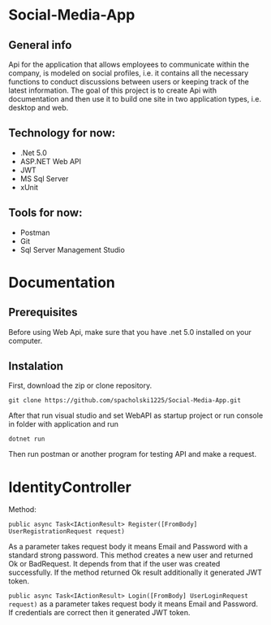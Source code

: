 # Social-Media-App
## General info
Api for the application that allows employees to communicate within the company, is modeled on social profiles, i.e. it contains all the necessary functions to conduct discussions between users or keeping track of the latest information. The goal of this project is to create Api with documentation and then use it to build one site in two application types, i.e. desktop and web.

## Technology for now:
- .Net 5.0
- ASP.NET Web API
- JWT
- MS Sql Server 
- xUnit

## Tools for now:
- Postman
- Git
- Sql Server Management Studio

# Documentation
## Prerequisites
Before using Web Api, make sure that you have .net 5.0 installed on your computer.
## Instalation
First, download the zip or clone repository.
```
git clone https://github.com/spacholski1225/Social-Media-App.git
```
After that run visual studio and set WebAPI as startup project or run console in folder with application and run
```
dotnet run
```
Then run postman or another program for testing API and make a request.

# IdentityController

Method:
```
public async Task<IActionResult> Register([FromBody] UserRegistrationRequest request)
```
As a parameter takes request body it means Email and Password with a standard strong password. This method creates a new user and returned Ok or BadRequest. It depends from that if the user was created successfully. If the method returned Ok result additionally it generated JWT token.

```public async Task<IActionResult> Login([FromBody] UserLoginRequest request)```
as a parameter takes request body it means Email and Password. If credentials are correct then it generated JWT token.


